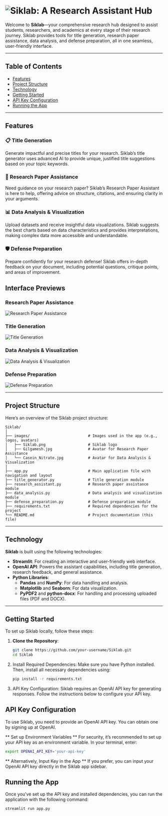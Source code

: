 # ![Siklab: A Research Assistant Hub](images/Siklab_whitebg.png) 

Welcome to **Siklab**—your comprehensive research hub designed to assist students, researchers, and academics at every stage of their research journey. Siklab provides tools for title generation, research paper assistance, data analysis, and defense preparation, all in one seamless, user-friendly interface.

---

## Table of Contents

- [Features](#features)
- [Project Structure](#project-structure)
- [Technology](#technology)
- [Getting Started](#getting-started)
- [API Key Configuration](#api-key-configuration)
- [Running the App](#running-the-app)

---

## Features

### 📋 Title Generation
Generate impactful and precise titles for your research. Siklab’s title generator uses advanced AI to provide unique, justified title suggestions based on your topic keywords.

### 📑 Research Paper Assistance
Need guidance on your research paper? Siklab’s Research Paper Assistant is here to help, offering advice on structure, citations, and ensuring clarity in your arguments.

### 📊 Data Analysis & Visualization
Upload datasets and receive insightful data visualizations. Siklab suggests the best charts based on data characteristics and provides interpretations, making complex data more accessible and understandable.

### 🛡️ Defense Preparation
Prepare confidently for your research defense! Siklab offers in-depth feedback on your document, including potential questions, critique points, and areas of improvement.

## Interface Previews

### Research Paper Assistance
![Research Paper Assistance](images/research_paper_assistance.png)

### Title Generation
![Title Generation](images/title_generation.png)

### Data Analysis & Visualization
![Data Analysis & Visualization](images/data_analysis.png)

### Defense Preparation
![Defense Preparation](images/defense_preparation.png)

---

## Project Structure

Here’s an overview of the Siklab project structure:
```
Siklab/
│
├── images/                          # Images used in the app (e.g., logos, avatars)
│   ├── Siklab.png                   # Siklab logo
│   ├── Gilgamesh.jpg                # Avatar for Research Paper Assistance
│   └── Casein_Nitrate.jpg           # Avatar for Data Analysis & Visualization
│
├── app.py                           # Main application file with navigation and layout
├── title_generator.py               # Title generation module
├── research_assistant.py            # Research paper assistance module
├── data_analysis.py                 # Data analysis and visualization module
├── defense_preparation.py           # Defense preparation module
├── requirements.txt                 # Required dependencies for the project
└── README.md                        # Project documentation (this file)
```

---

## Technology

**Siklab** is built using the following technologies:

- **Streamlit**: For creating an interactive and user-friendly web interface.
- **OpenAI API**: Powers the assistant capabilities, including title generation, research feedback, and general assistance.
- **Python Libraries**:
  - **Pandas** and **NumPy**: For data handling and analysis.
  - **Matplotlib** and **Seaborn**: For data visualization.
  - **PyPDF2** and **python-docx**: For handling and processing uploaded files (PDF and DOCX).

---

## Getting Started

To set up Siklab locally, follow these steps:

1. **Clone the Repository**:
   ```bash
   git clone https://github.com/your-username/Siklab.git
   cd Siklab
    ```
2. Install Required Dependencies: Make sure you have Python installed. Then, install all necessary dependencies using:
   ```bash
   pip install -r requirements.txt
    ```
3. API Key Configuration: Siklab requires an OpenAI API key for generating responses. Follow the instructions below to configure your API key.

## API Key Configuration
To use Siklab, you need to provide an OpenAI API key. You can obtain one by signing up at OpenAI.

** Set up Environment Variables ** 
For security, it’s recommended to set up your API key as an environment variable. In your terminal, enter:
  ```bash
  export OPENAI_API_KEY='your-api-key'
  ```
** Alternatively, Input Key in the App **
If you prefer, you can input your OpenAI API key directly in the Siklab app sidebar.

## Running the App
Once you’ve set up the API key and installed dependencies, you can run the application with the following command:
  ```bash
  streamlit run app.py
  ```

